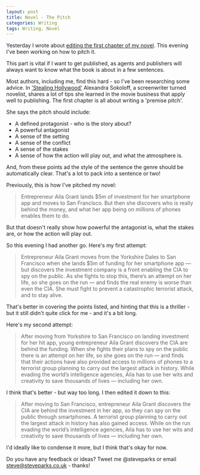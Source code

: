 ```yaml
---
layout: post
title: Novel - The Pitch
categories: Writing
tags: Writing, Novel
---
```


Yesterday I wrote about [editing the first chapter of my novel](http://www.steveparks.co.uk/Novel-Editing-Chapter-One/). This evening I've been working on how to pitch it.

This part is vital if I want to get published, as agents and publishers will always want to know what the book is about in a few sentences.

Most authors, including me, find this hard - so I've been researching some advice. In ['Stealing Hollywood'](http://www.amazon.co.uk/Screenwriting-Tricks-Authors-Screenwriters-HOLLYWOOD-ebook/dp/B013NI192I/ref=sr_1_1?s=books&ie=UTF8&qid=1456353528&sr=1-1&keywords=stealing+hollywood) Alexandra Sokoloff, a screenwriter turned novelist, shares a lot of tips she learned in the movie business that apply well to publishing. The first chapter is all about writing a 'premise pitch'.

She says the pitch should include:

* A defined protagonist - who is the story about?
* A powerful antagonist
* A sense of the setting
* A sense of the conflict
* A sense of the stakes
* A sense of how the action will play out, and what the atmosphere is.

And, from these points ad the style of the sentence the genre should be automatically clear. That's a lot to pack into a sentence or two!

Previously, this is how I've pitched my novel:

> Entrepreneur Aila Grant lands $5m of investment for her smartphone app and moves to San Francisco. But then she discovers who is really behind the money, and what her app being on millions of phones enables them to do.

But that doesn't really show how powerful the antagonist is, what the stakes are, or how the action will play out.

So this evening I had another go. Here's my first attempt:

> Entrepreneur Aila Grant moves from the Yorkshire Dales to San Francisco when she lands $5m of funding for her smartphone app — but discovers the investment company is a front enabling the CIA to spy on the public. As she fights to stop this, there’s an attempt on her life, so she goes on the run — and finds the real enemy is worse than even the CIA. She must fight to prevent a catastrophic terrorist attack, and to stay alive.

That's better in covering the points listed, and hinting that this is a thriller - but it still didn't quite click for me - and it's a bit long.

Here's my second attempt:

> After moving from Yorkshire to San Francisco on landing investment for her hit app, young entrepreneur Aila Grant discovers the CIA are behind the funding. When she fights their plans to spy on the public there is an attempt on her life, so she goes on the run — and finds that their actions have also provided access to millions of phones to a terrorist group planning to carry out the largest attack in history. While evading the world’s intelligence agencies, Aila has to use her wits and creativity to save thousands of lives — including her own.

I think that's better - but way too long. I then edited it down to this:

> After moving to San Francisco, entrepreneur Aila Grant discovers the CIA are behind the investment in her app, so they can spy on the public through smartphones. A terrorist group planning to carry out the largest attack in history has also gained access. While on the run evading the world’s intelligence agencies, Aila has to use her wits and creativity to save thousands of lives — including her own.

I'd ideally like to condense it more, but I think that's okay for now.

Do you have any feedback or ideas? Tweet me @steveparks or email steve@steveparks.co.uk - thanks!
